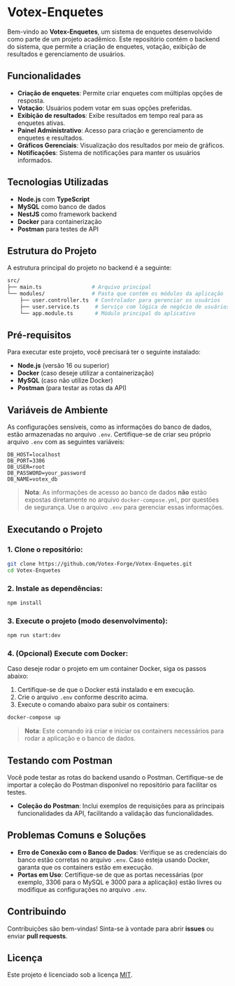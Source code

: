 # Votex-Enquetes

Bem-vindo ao **Votex-Enquetes**, um sistema de enquetes desenvolvido como parte de um projeto acadêmico. Este repositório contém o backend do sistema, que permite a criação de enquetes, votação, exibição de resultados e gerenciamento de usuários.

## Funcionalidades

- **Criação de enquetes**: Permite criar enquetes com múltiplas opções de resposta.
- **Votação**: Usuários podem votar em suas opções preferidas.
- **Exibição de resultados**: Exibe resultados em tempo real para as enquetes ativas.
- **Painel Administrativo**: Acesso para criação e gerenciamento de enquetes e resultados.
- **Gráficos Gerenciais**: Visualização dos resultados por meio de gráficos.
- **Notificações**: Sistema de notificações para manter os usuários informados.

## Tecnologias Utilizadas

- **Node.js** com **TypeScript**
- **MySQL** como banco de dados
- **NestJS** como framework backend
- **Docker** para containerização
- **Postman** para testes de API

## Estrutura do Projeto

A estrutura principal do projeto no backend é a seguinte:

```bash
src/
├── main.ts                # Arquivo principal
└── modules/               # Pasta que contém os módulos da aplicação
    ├── user.controller.ts  # Controlador para gerenciar os usuários
    ├── user.service.ts     # Serviço com lógica de negócio de usuários
    └── app.module.ts       # Módulo principal do aplicativo
```

## Pré-requisitos

Para executar este projeto, você precisará ter o seguinte instalado:

- **Node.js** (versão 16 ou superior)
- **Docker** (caso deseje utilizar a containerização)
- **MySQL** (caso não utilize Docker)
- **Postman** (para testar as rotas da API)

## Variáveis de Ambiente

As configurações sensíveis, como as informações do banco de dados, estão armazenadas no arquivo `.env`. Certifique-se de criar seu próprio arquivo `.env` com as seguintes variáveis:

```env
DB_HOST=localhost
DB_PORT=3306
DB_USER=root
DB_PASSWORD=your_password
DB_NAME=votex_db
```

> **Nota**: As informações de acesso ao banco de dados **não** estão expostas diretamente no arquivo `docker-compose.yml`, por questões de segurança. Use o arquivo `.env` para gerenciar essas informações.

## Executando o Projeto

### 1. Clone o repositório:

```bash
git clone https://github.com/Votex-Forge/Votex-Enquetes.git
cd Votex-Enquetes
```

### 2. Instale as dependências:

```bash
npm install
```

### 3. Execute o projeto (modo desenvolvimento):

```bash
npm run start:dev
```

### 4. (Opcional) Execute com Docker:

Caso deseje rodar o projeto em um container Docker, siga os passos abaixo:

1. Certifique-se de que o Docker está instalado e em execução.
2. Crie o arquivo `.env` conforme descrito acima.
3. Execute o comando abaixo para subir os containers:

```bash
docker-compose up
```

> **Nota**: Este comando irá criar e iniciar os containers necessários para rodar a aplicação e o banco de dados.

## Testando com Postman

Você pode testar as rotas do backend usando o Postman. Certifique-se de importar a coleção do Postman disponível no repositório para facilitar os testes.

- **Coleção do Postman**: Inclui exemplos de requisições para as principais funcionalidades da API, facilitando a validação das funcionalidades.

## Problemas Comuns e Soluções

- **Erro de Conexão com o Banco de Dados**: Verifique se as credenciais do banco estão corretas no arquivo `.env`. Caso esteja usando Docker, garanta que os containers estão em execução.
- **Portas em Uso**: Certifique-se de que as portas necessárias (por exemplo, 3306 para o MySQL e 3000 para a aplicação) estão livres ou modifique as configurações no arquivo `.env`.

## Contribuindo

Contribuições são bem-vindas! Sinta-se à vontade para abrir **issues** ou enviar **pull requests**.

## Licença

Este projeto é licenciado sob a licença [MIT](./LICENSE).

